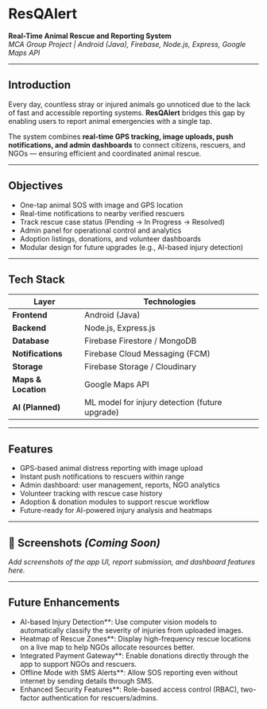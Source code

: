 # ResQAlert   
**Real-Time Animal Rescue and Reporting System**  
_MCA Group Project | Android (Java), Firebase, Node.js, Express, Google Maps API_  

---

##  Introduction
Every day, countless stray or injured animals go unnoticed due to the lack of fast and accessible reporting systems. **ResQAlert** bridges this gap by enabling users to report animal emergencies with a single tap.  

The system combines **real-time GPS tracking, image uploads, push notifications, and admin dashboards** to connect citizens, rescuers, and NGOs — ensuring efficient and coordinated animal rescue.  

---

##  Objectives
- One-tap animal SOS with image and GPS location  
- Real-time notifications to nearby verified rescuers  
- Track rescue case status (Pending → In Progress → Resolved)  
- Admin panel for operational control and analytics  
- Adoption listings, donations, and volunteer dashboards  
- Modular design for future upgrades (e.g., AI-based injury detection)  

---

##  Tech Stack

| Layer              | Technologies                          |
|--------------------|----------------------------------------|
| **Frontend**       | Android (Java)                        |
| **Backend**        | Node.js, Express.js                   |
| **Database**       | Firebase Firestore / MongoDB          |
| **Notifications**  | Firebase Cloud Messaging (FCM)        |
| **Storage**        | Firebase Storage / Cloudinary         |
| **Maps & Location**| Google Maps API                       |
| **AI (Planned)**   | ML model for injury detection (future upgrade) |

---

##  Features
-  GPS-based animal distress reporting with image upload  
-  Instant push notifications to rescuers within range  
-  Admin dashboard: user management, reports, NGO analytics  
-  Volunteer tracking with rescue case history  
-  Adoption & donation modules to support rescue workflow  
-  Future-ready for AI-powered injury analysis and heatmaps  

---

## 📸 Screenshots *(Coming Soon)*
_Add screenshots of the app UI, report submission, and dashboard features here._  

---

 
##  Future Enhancements
-  AI-based Injury Detection**: Use computer vision models to automatically classify the severity of injuries from uploaded images.  
-  Heatmap of Rescue Zones**: Display high-frequency rescue locations on a live map to help NGOs allocate resources better.  
-  Integrated Payment Gateway**: Enable donations directly through the app to support NGOs and rescuers.  
- Offline Mode with SMS Alerts**: Allow SOS reporting even without internet by sending details through SMS.  
- Enhanced Security Features**: Role-based access control (RBAC), two-factor authentication for rescuers/admins.  

